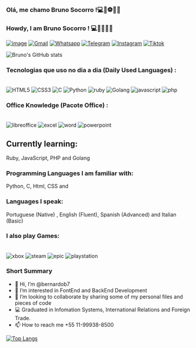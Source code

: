 
### Olá, me chamo Bruno Socorro !💻🚀⚽🇧🇷
### Howdy, I am Bruno Socorro ! 💻🚀🏈🇧🇷
[![image](https://img.shields.io/badge/website-000000?style=for-the-badge&logo=About.me&logoColor=white)](https://www.empre-renda.com/englishinacup)
[![Gmail](https://img.shields.io/badge/Gmail-D14836?style=for-the-badge&logo=gmail&logoColor=white)](mailto:bruno.socorro@gmail.com)
[![Whatsapp](https://img.shields.io/badge/WhatsApp-25D366?style=for-the-badge&logo=whatsapp&logoColor=white)](https://linkwhats.app/57ed81)
[![Telegram](https://img.shields.io/badge/Telegram-2CA5E0?style=for-the-badge&logo=telegram&logoColor=white)]()
[![Instagram](https://img.shields.io/badge/Instagram-E4405F?style=for-the-badge&logo=instagram&logoColor=white)]()
[![Tiktok](https://img.shields.io/badge/TikTok-000000?style=for-the-badge&logo=tiktok&logoColor=white)](https://www.tiktok.com/@teachersocorro)</p>

![Bruno's GitHub stats](https://github-readme-stats.vercel.app/api?username=bernardob7&show_icons=true&theme=dark)
</p>

### Tecnologias que uso no dia a dia (Daily Used Languages) :
<div style="display: inline_block"></br>
  <img align="center" alt="HTML5" src="https://img.shields.io/badge/HTML5-E34F26?style=for-the-badge&logo=html5&logoColor=white" />
  <img align="center" alt="CSS3" src="https://img.shields.io/badge/CSS3-1572B6?style=for-the-badge&logo=css3&logoColor=white" />
  <img align="center" alt="C" src="https://img.shields.io/badge/C-00599C?style=for-the-badge&logo=c&logoColor=white" />
  <img align="center" alt="Python" src="https://img.shields.io/badge/Python-FFD43B?style=for-the-badge&logo=python&logoColor=blue" />
  <img align="center" alt="ruby" src="https://img.shields.io/badge/Ruby-CC342D?style=for-the-badge&logo=ruby&logoColor=white" />
  <img align="center" alt="Golang" src="https://img.shields.io/badge/Go-00ADD8?style=for-the-badge&logo=go&logoColor=white" />
  <img align="center" alt="javascript" src="https://img.shields.io/badge/JavaScript-323330?style=for-the-badge&logo=javascript&logoColor=F7DF1E" />
  <img align="center" alt="php" src="https://img.shields.io/badge/PHP-777BB4?style=for-the-badge&logo=php&logoColor=white" />
</div>
</p>

### Office Knowledge (Pacote Office) :
<div style="display: inline_block"></br>
  <img align="center" alt="libreoffice" src=https://img.shields.io/badge/LibreOffice-18A303?style=for-the-badge&logo=LibreOffice&logoColor=white" />
  <img align="center" alt="excel" src="https://img.shields.io/badge/Microsoft_Excel-217346?style=for-the-badge&logo=microsoft-excel&logoColor=white" />
  <img align="center" alt="word" src="https://img.shields.io/badge/Microsoft_Word-2B579A?style=for-the-badge&logo=microsoft-word&logoColor=white" />
  <img align="center" alt="powerpoint" src="https://img.shields.io/badge/Microsoft_PowerPoint-B7472A?style=for-the-badge&logo=microsoft-powerpoint&logoColor=white" />
</div>


</p> 

## Currently learning:
 Ruby, JavaScript, PHP and Golang
</p>

### Programming Languages I am familiar with:
 Python, C, Html, CSS and 
</p>

### Languages I speak:
Portuguese (Native) , English (Fluent), Spanish (Advanced) and Italian (Basic)

### I also play Games:

<div style="display: inline_block"></br>
  <img align="center" alt="xbox" src=https://img.shields.io/badge/Xbox-107C10?style=for-the-badge&logo=xbox&logoColor=white" />
  <img align="center" alt="steam" src="https://img.shields.io/badge/Steam-000000?style=for-the-badge&logo=steam&logoColor=white" />
  <img align="center" alt="epic" src="https://img.shields.io/badge/Epic%20Games-313131?style=for-the-badge&logo=Epic%20Games&logoColor=white" />
  <img align="center" alt="playstation" src="https://img.shields.io/badge/PlayStation-003791?style=for-the-badge&logo=playstation&logoColor=white" />  
</div>
</p>


### Short Summary
- 👋 Hi, I’m @bernardob7
- 👀 I’m interested in FontEnd and BackEnd Development
- 💞️ I’m looking to collaborate by sharing some of my personal files and pieces of code
- 💻 Graduated in Infomation Systems, International Relations and Foreign Trade.
- 📫 How to reach me +55 11-99938-8500


[![Top Langs](https://github-readme-stats.vercel.app/api/top-langs/?username=bernardob7&layout=compact)](https://github.com/anuraghazra/github-readme-stats)

